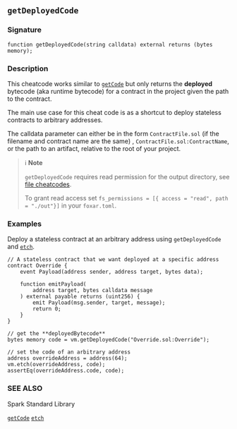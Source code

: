 ## `getDeployedCode`

### Signature

```solidity
function getDeployedCode(string calldata) external returns (bytes memory);
```

### Description

This cheatcode works similar to [`getCode`](./get-code.md) but only returns the **deployed** bytecode (aka runtime
bytecode) for a contract in the project given the path to the contract.

The main use case for this cheat code is as a shortcut to deploy stateless contracts to arbitrary addresses.

The calldata parameter can either be in the form `ContractFile.sol` (if the filename and contract name are the same)
, `ContractFile.sol:ContractName`, or the path to an artifact, relative to the root of your project.

> ℹ️ **Note**
>
> `getDeployedCode` requires read permission for the output directory, see [file cheatcodes](./fs.md).
>
> To grant read access set `fs_permissions = [{ access = "read", path = "./out"}]` in your `foxar.toml`.

### Examples

Deploy a stateless contract at an arbitrary address using `getDeployedCode` and [`etch`](./etch.md).

```solidity
// A stateless contract that we want deployed at a specific address
contract Override {
    event Payload(address sender, address target, bytes data);

    function emitPayload(
        address target, bytes calldata message
    ) external payable returns (uint256) {
        emit Payload(msg.sender, target, message);
        return 0;
    }
}

// get the **deployedBytecode**
bytes memory code = vm.getDeployedCode("Override.sol:Override");

// set the code of an arbitrary address
address overrideAddress = address(64);
vm.etch(overrideAddress, code);
assertEq(overrideAddress.code, code);
```

### SEE ALSO

Spark Standard Library

[`getCode`](./get-code.md)
[`etch`](./etch.md)

[spark-std]: ../reference/spark-std
